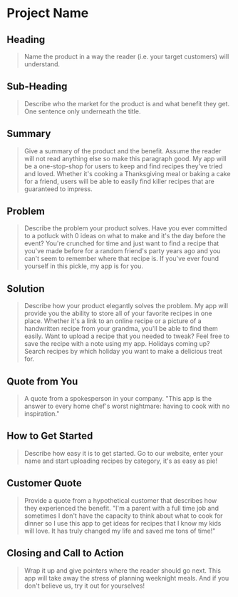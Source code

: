 # Project Name #

<!--
> This material was originally posted [here](http://www.quora.com/What-is-Amazons-approach-to-product-development-and-product-management). It is reproduced here for posterities sake.

There is an approach called "working backwards" that is widely used at Amazon. They work backwards from the customer, rather than starting with an idea for a product and trying to bolt customers onto it. While working backwards can be applied to any specific product decision, using this approach is especially important when developing new products or features.

For new initiatives a product manager typically starts by writing an internal press release announcing the finished product. The target audience for the press release is the new/updated product's customers, which can be retail customers or internal users of a tool or technology. Internal press releases are centered around the customer problem, how current solutions (internal or external) fail, and how the new product will blow away existing solutions.

If the benefits listed don't sound very interesting or exciting to customers, then perhaps they're not (and shouldn't be built). Instead, the product manager should keep iterating on the press release until they've come up with benefits that actually sound like benefits. Iterating on a press release is a lot less expensive than iterating on the product itself (and quicker!).

If the press release is more than a page and a half, it is probably too long. Keep it simple. 3-4 sentences for most paragraphs. Cut out the fat. Don't make it into a spec. You can accompany the press release with a FAQ that answers all of the other business or execution questions so the press release can stay focused on what the customer gets. My rule of thumb is that if the press release is hard to write, then the product is probably going to suck. Keep working at it until the outline for each paragraph flows.

Oh, and I also like to write press-releases in what I call "Oprah-speak" for mainstream consumer products. Imagine you're sitting on Oprah's couch and have just explained the product to her, and then you listen as she explains it to her audience. That's "Oprah-speak", not "Geek-speak".

Once the project moves into development, the press release can be used as a touchstone; a guiding light. The product team can ask themselves, "Are we building what is in the press release?" If they find they're spending time building things that aren't in the press release (overbuilding), they need to ask themselves why. This keeps product development focused on achieving the customer benefits and not building extraneous stuff that takes longer to build, takes resources to maintain, and doesn't provide real customer benefit (at least not enough to warrant inclusion in the press release).
 -->

## Heading ##
  > Name the product in a way the reader (i.e. your target customers) will understand.

## Sub-Heading ##
  > Describe who the market for the product is and what benefit they get. One sentence only underneath the title.

## Summary ##
  > Give a summary of the product and the benefit. Assume the reader will not read anything else so make this paragraph good.
  My app will be a one-stop-shop for users to keep and find recipes they've tried and loved. Whether it's cooking a Thanksgiving meal or baking a cake for a friend, users will be able to easily find killer recipes that are guaranteed to impress.

## Problem ##
  > Describe the problem your product solves.
  Have you ever committed to a potluck with 0 ideas on what to make and it's the day before the event? You're crunched for time and just want to find a recipe that you've made before for a random friend's party years ago and you can't seem to remember where that recipe is. If you've ever found yourself in this pickle, my app is for you.

## Solution ##
  > Describe how your product elegantly solves the problem.
  My app will provide you the ability to store all of your favorite recipes in one place. Whether it's a link to an online recipe or a picture of a handwritten recipe from your grandma, you'll be able to find them easily. Want to upload a recipe that you needed to tweak? Feel free to save the recipe with a note using my app. Holidays coming up? Search recipes by which holiday you want to make a delicious treat for.

## Quote from You ##
  > A quote from a spokesperson in your company.
  "This app is the answer to every home chef's worst nightmare: having to cook with no inspiration."

## How to Get Started ##
  > Describe how easy it is to get started.
  Go to our website, enter your name and start uploading recipes by category, it's as easy as pie!

## Customer Quote ##
  > Provide a quote from a hypothetical customer that describes how they experienced the benefit.
  "I'm a parent with a full time job and sometimes I don't have the capacity to think about what to cook for dinner so I use this app to get ideas for recipes that I know my kids will love. It has truly changed my life and saved me tons of time!"

## Closing and Call to Action ##
  > Wrap it up and give pointers where the reader should go next.
  This app will take away the stress of planning weeknight meals. And if you don't believe us, try it out for yourselves!